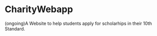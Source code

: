 # CharityWebapp
 (ongoing)A Website to help students apply for scholarhips in their 10th Standard. 
